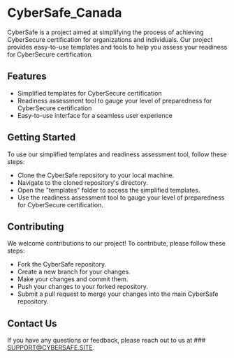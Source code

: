 # CyberSafe_Canada

CyberSafe is a project aimed at simplifying the process of achieving CyberSecure certification for organizations and individuals. Our project provides easy-to-use templates and tools to help you assess your readiness for CyberSecure certification.

## Features
- Simplified templates for CyberSecure certification
- Readiness assessment tool to gauge your level of preparedness for CyberSecure certification
- Easy-to-use interface for a seamless user experience


## Getting Started
To use our simplified templates and readiness assessment tool, follow these steps:
- Clone the CyberSafe repository to your local machine.
- Navigate to the cloned repository's directory.
- Open the "templates" folder to access the simplified templates.
- Use the readiness assessment tool to gauge your level of preparedness for CyberSecure certification.

## Contributing
We welcome contributions to our project! To contribute, please follow these steps:
- Fork the CyberSafe repository.
- Create a new branch for your changes.
- Make your changes and commit them.
- Push your changes to your forked repository.
- Submit a pull request to merge your changes into the main CyberSafe repository.

## Contact Us
If you have any questions or feedback, please reach out to us at ### SUPPORT@CYBERSAFE.SITE.

